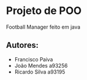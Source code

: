 # Projeto de POO

Football Manager feito em java

## Autores:

* Francisco Paiva
* João Mendes a93256
* Ricardo Silva a93195
